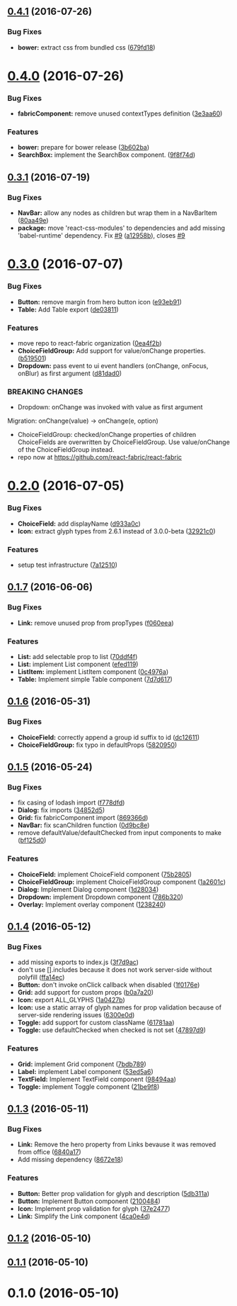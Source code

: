 <a name="0.4.1"></a>
## [0.4.1](https://github.com/react-fabric/react-fabric/compare/0.4.0...v0.4.1) (2016-07-26)


### Bug Fixes

* **bower:** extract css from bundled css ([679fd18](https://github.com/react-fabric/react-fabric/commit/679fd18))



<a name="0.4.0"></a>
# [0.4.0](https://github.com/react-fabric/react-fabric/compare/0.3.1...v0.4.0) (2016-07-26)


### Bug Fixes

* **fabricComponent:** remove unused contextTypes definition ([3e3aa60](https://github.com/react-fabric/react-fabric/commit/3e3aa60))


### Features

* **bower:** prepare for bower release ([3b602ba](https://github.com/react-fabric/react-fabric/commit/3b602ba))
* **SearchBox:** implement the SearchBox component. ([9f8f74d](https://github.com/react-fabric/react-fabric/commit/9f8f74d))



<a name="0.3.1"></a>
## [0.3.1](https://github.com/react-fabric/react-fabric/compare/0.3.0...v0.3.1) (2016-07-19)


### Bug Fixes

* **NavBar:** allow any nodes as children but wrap them in a NavBarItem ([80aa49e](https://github.com/react-fabric/react-fabric/commit/80aa49e))
* **package:** move 'react-css-modules' to dependencies and add missing 'babel-runtime' dependency. Fix [#9](https://github.com/react-fabric/react-fabric/issues/9) ([a12958b](https://github.com/react-fabric/react-fabric/commit/a12958b)), closes [#9](https://github.com/react-fabric/react-fabric/issues/9)



<a name="0.3.0"></a>
# [0.3.0](https://github.com/react-fabric/react-fabric/compare/0.2.0...v0.3.0) (2016-07-07)


### Bug Fixes

* **Button:** remove margin from hero button icon ([e93eb91](https://github.com/react-fabric/react-fabric/commit/e93eb91))
* **Table:** Add Table export ([de03811](https://github.com/react-fabric/react-fabric/commit/de03811))


### Features

* move repo to react-fabric organization ([0ea4f2b](https://github.com/react-fabric/react-fabric/commit/0ea4f2b))
* **ChoiceFieldGroup:** Add support for value/onChange properties. ([b519501](https://github.com/react-fabric/react-fabric/commit/b519501))
* **Dropdown:** pass event to ui event handlers (onChange, onFocus, onBlur) as first argument ([d81dad0](https://github.com/react-fabric/react-fabric/commit/d81dad0))


### BREAKING CHANGES

* Dropdown: onChange was invoked with value as first argument

Migration:
onChange(value) -> onChange(e, option)
* ChoiceFieldGroup: checked/onChange properties of children ChoiceFields
are overwritten by ChoiceFieldGroup. Use value/onChange of the
ChoiceFieldGroup instead.
* repo now at https://github.com/react-fabric/react-fabric



<a name="0.2.0"></a>
# [0.2.0](https://github.com/react-fabric/react-fabric/compare/0.1.7...0.2.0) (2016-07-05)


### Bug Fixes

* **ChoiceField:** add displayName ([d933a0c](https://github.com/react-fabric/react-fabric/commit/d933a0c))
* **Icon:** extract glyph types from 2.6.1 instead of 3.0.0-beta ([32921c0](https://github.com/react-fabric/react-fabric/commit/32921c0))


### Features

* setup test infrastructure ([7a12510](https://github.com/react-fabric/react-fabric/commit/7a12510))



<a name="0.1.7"></a>
## [0.1.7](https://github.com/react-fabric/react-fabric/compare/0.1.6...0.1.7) (2016-06-06)


### Bug Fixes

* **Link:** remove unused prop from propTypes ([f060eea](https://github.com/react-fabric/react-fabric/commit/f060eea))


### Features

* **List:** add selectable prop to list ([70ddf4f](https://github.com/react-fabric/react-fabric/commit/70ddf4f))
* **List:** implement List component ([efed119](https://github.com/react-fabric/react-fabric/commit/efed119))
* **ListItem:** implement ListItem component ([0c4976a](https://github.com/react-fabric/react-fabric/commit/0c4976a))
* **Table:** Implement simple Table component ([7d7d617](https://github.com/react-fabric/react-fabric/commit/7d7d617))



<a name="0.1.6"></a>
## [0.1.6](https://github.com/react-fabric/react-fabric/compare/0.1.5...0.1.6) (2016-05-31)


### Bug Fixes

* **ChoiceField:** correctly append a group id suffix to id ([dc12611](https://github.com/react-fabric/react-fabric/commit/dc12611))
* **ChoiceFieldGroup:** fix typo in defaultProps ([5820950](https://github.com/react-fabric/react-fabric/commit/5820950))



<a name="0.1.5"></a>
## [0.1.5](https://github.com/react-fabric/react-fabric/compare/0.1.4...0.1.5) (2016-05-24)


### Bug Fixes

* fix casing of lodash import ([f778dfd](https://github.com/react-fabric/react-fabric/commit/f778dfd))
* **Dialog:** fix imports ([34852d5](https://github.com/react-fabric/react-fabric/commit/34852d5))
* **Grid:** fix fabricComponent import ([869366d](https://github.com/react-fabric/react-fabric/commit/869366d))
* **NavBar:** fix scanChildren function ([0d9bc8e](https://github.com/react-fabric/react-fabric/commit/0d9bc8e))
* remove defaultValue/defaultChecked from input components to make ([bf125d0](https://github.com/react-fabric/react-fabric/commit/bf125d0))


### Features

* **ChoiceField:** implement ChoiceField component ([75b2805](https://github.com/react-fabric/react-fabric/commit/75b2805))
* **ChoiceFieldGroup:** implement ChoiceFieldGroup component ([1a2601c](https://github.com/react-fabric/react-fabric/commit/1a2601c))
* **Dialog:** Implement Dialog component ([1d28034](https://github.com/react-fabric/react-fabric/commit/1d28034))
* **Dropdown:** implement Dropdown component ([786b320](https://github.com/react-fabric/react-fabric/commit/786b320))
* **Overlay:** Implement overlay component ([1238240](https://github.com/react-fabric/react-fabric/commit/1238240))



<a name="0.1.4"></a>
## [0.1.4](https://github.com/react-fabric/react-fabric/compare/0.1.3...0.1.4) (2016-05-12)


### Bug Fixes

* add missing exports to index.js ([3f7d9ac](https://github.com/react-fabric/react-fabric/commit/3f7d9ac))
* don't use [].includes because it does not work server-side without polyfill ([ffa14ec](https://github.com/react-fabric/react-fabric/commit/ffa14ec))
* **Button:** don't invoke onClick callback when disabled ([1f0176e](https://github.com/react-fabric/react-fabric/commit/1f0176e))
* **Grid:** add support for custom props ([b0a7a20](https://github.com/react-fabric/react-fabric/commit/b0a7a20))
* **Icon:** export ALL_GLYPHS ([1a0427b](https://github.com/react-fabric/react-fabric/commit/1a0427b))
* **Icon:** use a static array of glyph names for prop validation because of server-side rendering issues ([6300e0d](https://github.com/react-fabric/react-fabric/commit/6300e0d))
* **Toggle:** add support for custom className ([61781aa](https://github.com/react-fabric/react-fabric/commit/61781aa))
* **Toggle:** use defaultChecked when checked is not set ([47897d9](https://github.com/react-fabric/react-fabric/commit/47897d9))


### Features

* **Grid:** implement Grid component ([7bdb789](https://github.com/react-fabric/react-fabric/commit/7bdb789))
* **Label:** implement Label component ([53ed5a6](https://github.com/react-fabric/react-fabric/commit/53ed5a6))
* **TextField:** Implement TextField component ([98494aa](https://github.com/react-fabric/react-fabric/commit/98494aa))
* **Toggle:** implement Toggle component ([21be9f8](https://github.com/react-fabric/react-fabric/commit/21be9f8))



<a name="0.1.3"></a>
## [0.1.3](https://github.com/react-fabric/react-fabric/compare/0.1.2...0.1.3) (2016-05-11)


### Bug Fixes

* **Link:** Remove the hero property from Links bevause it was removed from office ([6840a17](https://github.com/react-fabric/react-fabric/commit/6840a17))
* Add missing dependency ([8672e18](https://github.com/react-fabric/react-fabric/commit/8672e18))


### Features

* **Button:** Better prop validation for glyph and description ([5db311a](https://github.com/react-fabric/react-fabric/commit/5db311a))
* **Button:** Implement Button component ([2100484](https://github.com/react-fabric/react-fabric/commit/2100484))
* **Icon:** Implement prop validation for glyph ([37e2477](https://github.com/react-fabric/react-fabric/commit/37e2477))
* **Link:** Simplify the Link component ([4ca0e4d](https://github.com/react-fabric/react-fabric/commit/4ca0e4d))



<a name="0.1.2"></a>
## [0.1.2](https://github.com/react-fabric/react-fabric/compare/0.1.1...0.1.2) (2016-05-10)



<a name="0.1.1"></a>
## [0.1.1](https://github.com/react-fabric/react-fabric/compare/0.1.0...0.1.1) (2016-05-10)



<a name="0.1.0"></a>
# 0.1.0 (2016-05-10)



